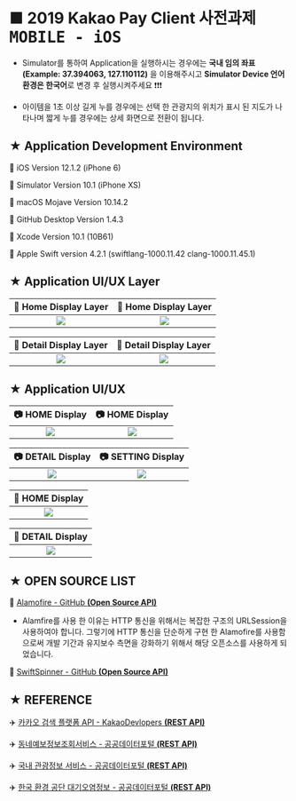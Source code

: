 # ■ 2019 Kakao Pay Client 사전과제 <kbd>**MOBILE - iOS**</kbd>

* Simulator를 통하여 Application을 실행하시는 경우에는 **국내 임의 좌표 (Example: 37.394063, 127.110112)** 을 이용해주시고 **Simulator Device 언어 환경은 한국어**로 변경 후 실행시켜주세요 :exclamation::exclamation::exclamation:

* 아이템을 1초 이상 길게 누를 경우에는 선택 한 관광지의 위치가 표시 된 지도가 나타나며 짧게 누를 경우에는 상세 화면으로 전환이 됩니다.

## ★ Application Development Environment

:wrench: iOS Version 12.1.2 (iPhone 6)

:wrench: Simulator Version 10.1 (iPhone XS)

:wrench: macOS Mojave Version 10.14.2

:wrench: GitHub Desktop Version 1.4.3 

:wrench: Xcode  Version 10.1 (10B61)

:wrench: Apple Swift version 4.2.1 (swiftlang-1000.11.42 clang-1000.11.45.1)

## ★ Application UI/UX Layer

|:straight_ruler: Home Display Layer|:straight_ruler: Home Display Layer|
|:---------------------------------:|:---------------------------------:|
|![](https://user-images.githubusercontent.com/20036523/51105630-def90480-182c-11e9-895d-33e88b1951ec.png)|![](https://user-images.githubusercontent.com/20036523/51105628-def90480-182c-11e9-9bee-e576e592e0a4.png)|

|:straight_ruler: Detail Display Layer|:straight_ruler: Detail Display Layer|
|:-----------------------------------:|:-----------------------------------:|
|![](https://user-images.githubusercontent.com/20036523/51105622-ddc7d780-182c-11e9-92c2-f6dde5beee85.png)|![](https://user-images.githubusercontent.com/20036523/51105623-de606e00-182c-11e9-8c6d-7a5f42041abd.png)|

## ★ Application UI/UX

|:camera: HOME Display|:camera: HOME Display|
|:-------------------:|:-------------------:|
|![](https://user-images.githubusercontent.com/20036523/51105624-de606e00-182c-11e9-9b29-9635e0702b0d.png)|![](https://user-images.githubusercontent.com/20036523/51105627-def90480-182c-11e9-84dd-4caa8b0a0c50.png)|

|:camera: DETAIL Display|:camera: SETTING Display|
|:---------------------:|:----------------------:|
|![](https://user-images.githubusercontent.com/20036523/51105625-de606e00-182c-11e9-9644-102ce4a4e8a4.png)|![](https://user-images.githubusercontent.com/20036523/51105626-def90480-182c-11e9-8b6d-807f30a0e8be.png)|

|:mag_right: HOME Display|
|:----------------------:|
|![](https://user-images.githubusercontent.com/20036523/51111363-32744e00-183f-11e9-8b86-78e97382e6c2.JPG)|

|:mag_right: DETAIL Display|
|:------------------------:|
|![](https://user-images.githubusercontent.com/20036523/51111364-32744e00-183f-11e9-94b9-3a6c3e608c3b.JPG)|

## ★ OPEN SOURCE LIST

:helicopter: [Alamofire - GitHub **(Open Source API)**](https://github.com/Alamofire/Alamofire)

* Alamfire를 사용 한 이유는 HTTP 통신을 위해서는 복잡한 구조의 URLSession을 사용하여야 합니다. 그렇기에 HTTP 통신을 단순하게 구현 한 Alamofire를 사용함으로써 개발 기간과 유지보수 측면을 강화하기 위해서 해당 오픈소스를 사용하게 되었습니다.

:helicopter: [SwiftSpinner - GitHub **(Open Source API)**](https://github.com/icanzilb/SwiftSpinner)

## ★ REFERENCE

:airplane: [카카오 검색 플랫폼 API - KakaoDevlopers **(REST API)**](https://developers.kakao.com/features/platform#%EA%B2%80%EC%83%89)

:airplane: [동네예보정보조회서비스 - 공공데이터포털 **(REST API)**](https://www.data.go.kr/dataset/15000099/openapi.do)

:airplane: [국내 관광정보 서비스 - 공공데이터포털 **(REST API)**](https://www.data.go.kr/dataset/15000496/openapi.do?mypageFlag=Y)

:airplane: [한국 환경 공단 대기오염정보 - 공공데이터포털 **(REST API)**](https://www.data.go.kr/dataset/15000581/openapi.do)
